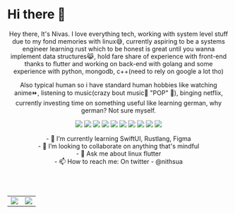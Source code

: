 # Hi there 👋

<!-- **nitsuan/nitsuan** is a ✨ _special_ ✨ repository because its `README.md` (this file) appears on your GitHub profile. -->

<p align="center">
Hey there, It's Nivas. I love everything tech, working with system level stuff due to my fond memories with linux😅, currently aspiring to be a systems engineer learning rust which to be honest is great until you wanna implement data structures😹, hold fare share of experience with front-end thanks to flutter and working on back-end with golang and some experience with python, mongodb, c++(need to rely on google a lot tho)
</p>

<p align="center">
Also typical human so i have standard human hobbies like watching anime⏩, listening to music(crazy bout music🎵  "POP" 🎉), binging netflix, currently investing time on something useful like learning german, why german? Not sure myself.
</p>

<p align="center">
  <img src="https://img.shields.io/badge/OS-Linux-informational?style=flat&color=yellow&logo=linux"></img>
  <img src="https://img.shields.io/badge/Framework-Flutter-informational?style=flat&color=blue&logo=flutter"></img>
  <img src="https://img.shields.io/badge/Code-Rustlang-informational?style=flat&color=red&logo=rust"></img>
  <img src="https://img.shields.io/badge/Code-python-informational?style=flat&color=yellow&logo=python"></img>
  <img src="https://img.shields.io/badge/Framework-SwiftUI-informational?style=flat&color=red&logo=swift"></img>
  <img src="https://img.shields.io/badge/IDE-VSCode-informational?style=flat&color=blue&logo=visualstudiocode"></img>
  <img src="https://img.shields.io/badge/Editor-Vim-informational?style=flat&color=brown&logo=vim"></img>
  <img src="https://img.shields.io/badge/Cloud-Firebase-informational?style=flat&color=yellow&logo=firebase"></img>
   <img src="https://img.shields.io/badge/Code-Golang-informational?style=flat&color=blue&logo=go"></img>
  <img src="https://img.shields.io/badge/UI/UX-Figma-informational?style=flat&color=magenta&logo=figma"></img>
</p>

<p align="center">
- 🌱 I’m currently learning SwiftUI, Rustlang, Figma</br>
- 👯 I’m looking to collaborate on anything that's mindful</br>
- 💬 Ask me about linux flutter</br>
- 📫 How to reach me: On twitter - @nithsua</br>
</p>

</br>
</br>
<p align="center">
  <table>
    <tr>
      <td><img src="https://github-readme-stats.vercel.app/api?username=Nithsua&show_icons=true&theme=dark"></img></td>
      <td><img src="https://github-readme-stats.vercel.app/api/top-langs/?username=nithsua&layout=compact&theme=dark"></img></td>
    </tr>
  </table
</p>
</br>
</br>
